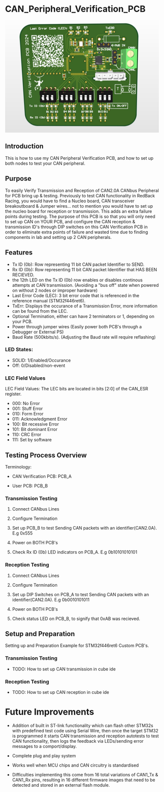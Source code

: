 # CAN_Peripheral_Verification_PCB

![PCB](./Images/PCB.jpg)

## Introduction

This is how to use my CAN Peripheral Verification PCB, and how to set up both nodes to test your CAN peripheral.

## Purpose
To easily Verify Transmission and Reception of CAN2.0A CANbus Peripheral for PCB bring up &amp; testing.
Previously to test CAN functionality in RedBack Racing, you would have to find a Nucleo board, CAN transceiver breakoutboard & Jumper wires... not to mention you would have to set up the nucleo board for reception or transmission. This adds an extra failure points during testing. The purpose of this PCB is so that you will only need to set up CAN on YOUR PCB, and configure the CAN reception & transmission ID's through DIP switches on this CAN Verification PCB in order to eliminate extra points of failure and wasted time due to finding components in lab and setting up 2 CAN peripherals.

## Features
- Tx ID (0b): Row representing 11 bit CAN packet Identifier to SEND.
- Rx ID (0b): Row representing 11 bit CAN packet Identifier that HAS BEEN RECIEVED.
- the 12th LED on the Tx ID (0b) row enables or disables continous attempts at CAN transmission. (Avoiding a "bus off" state when powered on without 2 nodes or improper hardware)
- Last Error Code (LEC): 3 bit error code that is referenced in the reference manual (STM32f446ret6).
- TxErr: Displays the occurance of a Transmission Error, more information can be found from the LEC.
- Optional Termination, either can have 2 terminators or 1, depending on your PCB.
- Power through jumper wires (Easily power both PCB's through a Debugger or External PS)
- Baud Rate (500kbits/s). (Adjusting the Baud rate will require reflashing)

### LED States:
- SOLID: 1/Enabled/Occurance
- Off: 0/Disabled/non-event

### LEC Field Values
LEC Field Values: The LEC bits are located in bits [2:0] of the CAN_ESR register.
- 000: No Error
- 001: Stuff Error
- 010: Form Error
- 011: Acknowledgment Error
- 100: Bit recessive Error
- 101: Bit dominant Error
- 110: CRC Error
- 111: Set by software


## Testing Process Overview
Terminology:

- CAN Verification PCB: PCB_A

- User PCB: PCB_B
### Transmission Testing
1. Connect CANbus Lines

2. Configure Termination

3. Set up PCB_B to test Sending CAN packets with an identifier(CAN2.0A). E.g 0x555

4. Power on BOTH PCB's

5. Check Rx ID (0b) LED indicators on PCB_A. E.g 0b10101010101
### Reception Testing
1. Connect CANbus Lines

2. Configure Termination

3. Set up DIP Switches on PCB_A to test Sending CAN packets with an identifier(CAN2.0A). E.g 0b0010101011

4. Power on BOTH PCB's

5. Check status LED on PCB_B, to signify that 0xAB was recieved.

## Setup and Preparation
Setting up and Preparation Example for STM32f446ret6 Custom PCB's.
### Transmission Testing
- TODO: How to set up CAN transmission in cube ide
### Reception Testing
- TODO: How to set up CAN reception in cube ide

# Future Improvements
- Addition of built in ST-link functionality which can flash other STM32s with predefined test code using Serial Wire, then once the target STM32 is programmed it starts CAN transmission and reception autotests to test CAN functionality, then logs the feedback via LEDs/sending error messages to a comport/display.

- Complete plug and play system

- Works well when MCU chips and CAN circuitry is standardised

- Difficulties implementing this come from 16 total variations of CAN1_Tx & CAN1_Rx pins, resulting in 16 different firmware images that need to be detected and stored in an external flash module.

